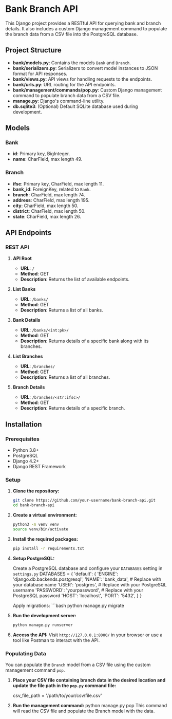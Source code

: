 # Bank Branch API

This Django project provides a RESTful API for querying bank and branch details. It also includes a custom Django management command to populate the branch data from a CSV file into the PostgreSQL database.

## Project Structure

- **bank/models.py**: Contains the models `Bank` and `Branch`.
- **bank/serializers.py**: Serializers to convert model instances to JSON format for API responses.
- **bank/views.py**: API views for handling requests to the endpoints.
- **bank/urls.py**: URL routing for the API endpoints.
- **bank/management/commands/pop.py**: Custom Django management command to populate branch data from a CSV file.
- **manage.py**: Django's command-line utility.
- **db.sqlite3**: (Optional) Default SQLite database used during development.

## Models

### Bank

- **id**: Primary key, BigInteger.
- **name**: CharField, max length 49.

### Branch

- **ifsc**: Primary key, CharField, max length 11.
- **bank_id**: ForeignKey, related to `Bank`.
- **branch**: CharField, max length 74.
- **address**: CharField, max length 195.
- **city**: CharField, max length 50.
- **district**: CharField, max length 50.
- **state**: CharField, max length 26.

## API Endpoints

### REST API

1. **API Root**
   - **URL**: `/`
   - **Method**: GET
   - **Description**: Returns the list of available endpoints.

2. **List Banks**
   - **URL**: `/banks/`
   - **Method**: GET
   - **Description**: Returns a list of all banks.

3. **Bank Details**
   - **URL**: `/banks/<int:pk>/`
   - **Method**: GET
   - **Description**: Returns details of a specific bank along with its branches.

4. **List Branches**
   - **URL**: `/branches/`
   - **Method**: GET
   - **Description**: Returns a list of all branches.

5. **Branch Details**
   - **URL**: `/branches/<str:ifsc>/`
   - **Method**: GET
   - **Description**: Returns details of a specific branch.

## Installation

### Prerequisites

- Python 3.8+
- PostgreSQL
- Django 4.2+
- Django REST Framework

### Setup

1. **Clone the repository:**

   ```bash
   git clone https://github.com/your-username/bank-branch-api.git
   cd bank-branch-api

2. **Create a virtual environment:**

   ```bash
   python3 -m venv venv
   source venv/bin/activate

3. **Install the required packages:**

   ```bash
   pip install -r requirements.txt

4. **Setup PostgreSQL:**

    Create a PostgreSQL database and configure your `DATABASES` setting in `settings.py`
        DATABASES = {
            'default': {
                'ENGINE': 'django.db.backends.postgresql',
                'NAME': 'bank_data',  # Replace with your database name
                'USER': 'postgres',  # Replace with your PostgreSQL username
                'PASSWORD': 'yourpassword',  # Replace with your PostgreSQL password
                'HOST': 'localhost',
                'PORT': '5432',
            }
        }

    Apply migrations:
        ```bash
        python manage.py migrate

5. **Run the development server:**

    ```bash
    python manage.py runserver

6. **Access the API:**
    Visit `http://127.0.0.1:8000/` in your browser or use a tool like Postman to interact with the API.


### Populating Data

You can populate the `Branch` model from a CSV file using the custom management command `pop`.

1. **Place your CSV file containing branch data in the desired location and update the file path in the `pop.py` command file:**

    csv_file_path = '/path/to/your/csv/file.csv'

2. **Run the management command:**
    python manage.py pop
    This command will read the CSV file and populate the Branch model with the data.